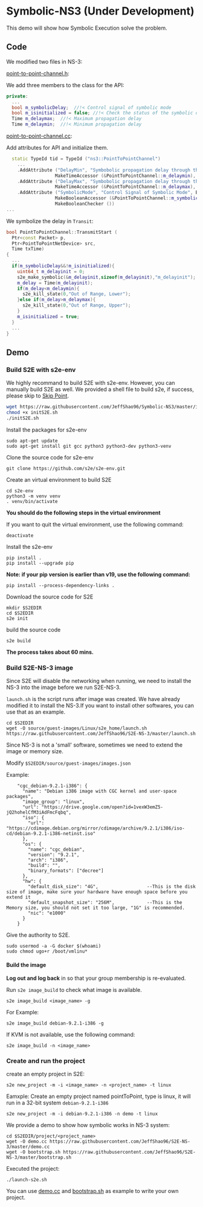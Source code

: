 # Symbolic-NS3 (Under Development)
This demo will show how Symbolic Execution solve the problem.

## Code
We modified two files in NS-3:

[point-to-point-channel.h](./ns-3-dev/src/point-to-point/model/point-to-point-channel.h):

We add three members to the class for the API:
```cpp
private:
  ...
  bool m_symbolicDelay;  //!< Control signal of symbolic mode
  bool m_isinitialized = false; //!< Check the status of the symbolic delay
  Time m_delaymax;  //!< Maximum propagation delay
  Time m_delaymin;  //!< Minimum propagation delay
```
[point-to-point-channel.cc](./ns-3-dev/src/point-to-point/model/point-to-point-channel.cc):

Add attributes for API and initialize them.

```cpp
  static TypeId tid = TypeId ("ns3::PointToPointChannel")
    ...
    .AddAttribute ("DelayMin", "Symbobolic propagation delay through the channel Minimum", TimeValue (Seconds (0)),
                  MakeTimeAccessor (&PointToPointChannel::m_delaymin), MakeTimeChecker ())
    .AddAttribute ("DelayMax", "Symbobolic propagation delay through the channel Maximum", TimeValue (Seconds (10)),
                  MakeTimeAccessor (&PointToPointChannel::m_delaymax), MakeTimeChecker ())
    .AddAttribute ("SymbolicMode", "Control Signal of Symbolic Mode", BooleanValue (false),
                  MakeBooleanAccessor (&PointToPointChannel::m_symbolicDelay),
                  MakeBooleanChecker ())
...
```

We symbolize the delay in `Transit`:

```cpp
bool PointToPointChannel::TransmitStart (
  Ptr<const Packet> p,
  Ptr<PointToPointNetDevice> src,
  Time txTime)
{
  ...
  if(m_symbolicDelay&&!m_isinitialized){
    uint64_t m_delayinit = 0;
    s2e_make_symbolic(&m_delayinit,sizeof(m_delayinit),"m_delayinit");
    m_delay = Time(m_delayinit);
    if(m_delay<m_delaymin){
      s2e_kill_state(0,"Out of Range, Lower");
    }else if(m_delay>m_delaymax){
      s2e_kill_state(0,"Out of Range, Upper");
    }
    m_isinitialized = true;
  }
  ...
}
```

## Demo

### Build S2E with s2e-env
We highly recommand to build S2E with s2e-env. However, you can manually build S2E as well. 
We provided a shell file to build s2e, if success, please skip to [Skip Point](#build-the-image).
```bash
wget https://raw.githubusercontent.com/JeffShao96/Symbolic-NS3/master/initS2E.sh
chmod +x initS2E.sh 
./initS2E.sh
```

Install the packages for s2e-env

    sudo apt-get update
    sudo apt-get install git gcc python3 python3-dev python3-venv

Clone the source code for s2e-env

    git clone https://github.com/s2e/s2e-env.git

Create an virtual environment to build S2E

    cd s2e-env
    python3 -m venv venv
    . venv/bin/activate
**You should do the following steps in the virtual environment**

If you want to quit the virtual environment, use the following command:

    deactivate

Install the s2e-env

    pip install .
    pip install --upgrade pip
    
**Note: if your pip version is earlier than v19, use the following command:**

    pip install --process-dependency-links .

Download the source code for S2E

    mkdir $S2EDIR
    cd $S2EDIR
    s2e init
    
build the source code

    s2e build
    
**The process takes about 60 mins.**

### Build S2E-NS-3 image
Since S2E will disable the networking when running, we need to install the NS-3 into the image before we run S2E-NS-3.

`launch.sh` is the script runs after image was created. We have already modified it to install the NS-3.If you want to install other softwares, you can use that as an example.

    cd $S2EDIR
    wget -O source/guest-images/Linux/s2e_home/launch.sh https://raw.githubusercontent.com/JeffShao96/S2E-NS-3/master/launch.sh

Since NS-3 is not a 'small' software, sometimes we need to extend the image or memory size.

Modify `$S2EDIR/source/guest-images/images.json`

Example:
```
    "cgc_debian-9.2.1-i386": {
      "name": "Debian i386 image with CGC kernel and user-space packages",
      "image_group": "linux",
      "url": "https://drive.google.com/open?id=1vexW3emZ5-jQ2hohelCfM3iAdFmcFqbq",
      "iso": {
        "url": "https://cdimage.debian.org/mirror/cdimage/archive/9.2.1/i386/iso-cd/debian-9.2.1-i386-netinst.iso"
      },
      "os": {
        "name": "cgc_debian",
        "version": "9.2.1",
        "arch": "i386",
        "build": "",
        "binary_formats": ["decree"]
      },
      "hw": {
        "default_disk_size": "4G",                  --This is the disk size of image, make sure your hardware have enough space before you extend it
        "default_snapshot_size": "256M",            --This is the Memory size, you should not set it too large, "1G" is recommended.
        "nic": "e1000"
      }
    }

```



Give the authority to S2E.

    sudo usermod -a -G docker $(whoami)
    sudo chmod ugo+r /boot/vmlinu*
    
#### Build the image
**Log out and log back** in so that your group membership is re-evaluated.

Run `s2e image_build` to check what image is available.

    s2e image_build <image_name> -g

For Example:

    s2e image_build debian-9.2.1-i386 -g

If KVM is not available, use the following command:

    s2e image_build -n <image_name>
    
### Create and run the project

create an empty project in S2E:

    s2e new_project -m -i <image_name> -n <project_name> -t linux

Eamxple:
Create an empty project named pointToPoint, type is linux, it will run in a 32-bit system `debian-9.2.1-i386`

    s2e new_project -m -i debian-9.2.1-i386 -n demo -t linux
    
We provide a demo to show how symbolic works in NS-3 system:
    
    cd $S2EDIR/project/<project_name>
    wget -O demo.cc https://raw.githubusercontent.com/JeffShao96/S2E-NS-3/master/demo.cc
    wget -O bootstrap.sh https://raw.githubusercontent.com/JeffShao96/S2E-NS-3/master/bootstrap.sh
    
Executed the project:

    ./launch-s2e.sh
    
You can use [demo.cc](./demo.cc) and [bootstrap.sh](./bootstrap.sh) as example to write your own project.

